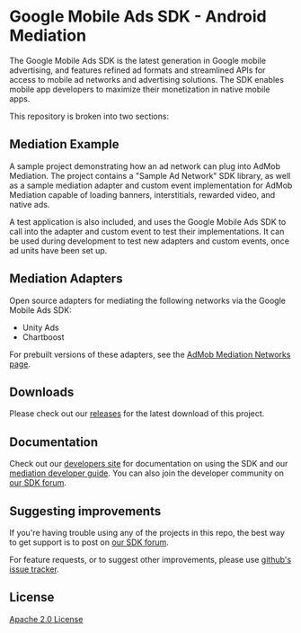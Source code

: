 Google Mobile Ads SDK - Android Mediation
=========================================
The Google Mobile Ads SDK is the latest generation in Google mobile advertising,
and features refined ad formats and streamlined APIs for access to mobile ad
networks and advertising solutions. The SDK enables mobile app developers to
maximize their monetization in native mobile apps.

This repository is broken into two sections:

## Mediation Example

A sample project demonstrating how an ad network can plug into AdMob Mediation.
The project contains a "Sample Ad Network" SDK library, as well as a sample
mediation adapter and custom event implementation for AdMob Mediation capable of
loading banners, interstitials, rewarded video, and native ads.

A test application is also included, and uses the Google Mobile Ads SDK to call
into the adapter and custom event to test their implementations. It can be used
during development to test new adapters and custom events, once ad units have
been set up.

## Mediation Adapters

Open source adapters for mediating the following networks via the Google Mobile
Ads SDK:

* Unity Ads
* Chartboost

For prebuilt versions of these adapters, see the
[AdMob Mediation Networks page](https://firebase.google.com/docs/admob/android/mediation-networks).

## Downloads

Please check out our
[releases](https://github.com/googleads/googleads-mobile-android-mediation/releases)
for the latest download of this project.

## Documentation

Check out our [developers site](https://firebase.google.com/docs/admob/)
for documentation on using the SDK and our
[mediation developer guide](https://firebase.google.com/docs/admob/android/mediation-developer).
You can also join the developer community on
[our SDK forum](https://groups.google.com/forum/#!forum/google-admob-ads-sdk).

## Suggesting improvements

If you're having trouble using any of the projects in this repo, the best way to
get support is to post on [our SDK forum](https://groups.google.com/forum/#!forum/google-admob-ads-sdk).

For feature requests, or to suggest other improvements, please use [github's issue tracker](https://github.com/googleads/googleads-mobile-android-mediation/issues).

## License
[Apache 2.0 License](http://www.apache.org/licenses/LICENSE-2.0.html)
